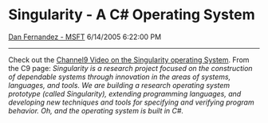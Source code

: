 <div id="page">

# Singularity - A C\# Operating System

[Dan Fernandez -
MSFT](https://social.msdn.microsoft.com/profile/Dan%20Fernandez%20-%20MSFT)
6/14/2005 6:22:00 PM

-----

<div id="content">

Check out the [Channel9 Video on the Singularity operating
System](https://channel9.msdn.com/ShowPost.aspx?PostID=68302). From the
C9 page: *Singularity is a research project focused on the construction
of dependable systems through innovation in the areas of systems,
languages, and tools. We are building a research operating system
prototype (called Singularity), extending programming languages, and
developing new techniques and tools for specifying and verifying program
behavior. Oh, and the operating system is built in C\#.*

 

</div>

</div>
